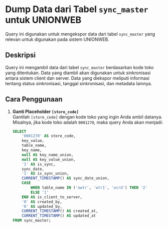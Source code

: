 # Dump Data dari Tabel `sync_master` untuk UNIONWEB

Query ini digunakan untuk mengekspor data dari tabel `sync_master` yang relevan untuk digunakan pada sistem UNIONWEB.

## Deskripsi

Query ini mengambil data dari tabel `sync_master` berdasarkan kode toko yang ditentukan. Data yang diambil akan digunakan untuk sinkronisasi antara sistem client dan server. Data yang diekspor meliputi informasi tentang status sinkronisasi, tanggal sinkronisasi, dan metadata lainnya.

## Cara Penggunaan

1. **Ganti Placeholder `[store_code]`**  
   Gantilah `[store_code]` dengan kode toko yang ingin Anda ambil datanya. Misalnya, jika kode toko adalah `0001270`, maka query Anda akan menjadi:
   ```sql
   SELECT
       '0001270' AS store_code,
       key_value,
       table_name,
       key_name,
       null AS key_name_union,
       null AS key_value_union,
       '1' AS is_sync,
       sync_date,
       '1' AS is_sync_union,
       CURRENT_TIMESTAMP() AS sync_date_union,
       CASE
           WHEN table_name IN ('owtr', 'wtr1', 'ocrd') THEN '2'
           ELSE '1'
       END AS is_client_to_server,
       '0' AS created_by,
       '0' AS updated_by,
       CURRENT_TIMESTAMP() AS created_at,
       CURRENT_TIMESTAMP() AS updated_at
   FROM sync_master;

